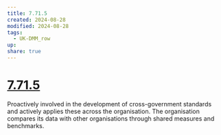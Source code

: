 ```yaml
---
title: 7.71.5
created: 2024-08-28
modified: 2024-08-28
tags:
  - UK-DMM_row
up: 
share: true
---
```

# [7.71.5](7.71.5.md)

Proactively involved in the development of cross-government standards and actively applies these across the organisation. The organisation compares its data with other organisations through shared measures and benchmarks.
